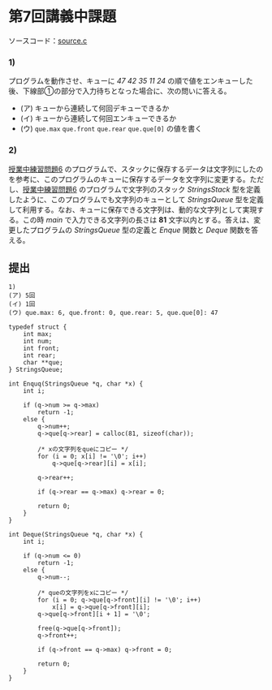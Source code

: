# 第7回講義中課題

ソースコード：[source.c](./source.c)

### 1)

プログラムを動作させ、キューに *47* *42* *35* *11* *24* の順で値をエンキューした後、下線部①の部分で入力待ちとなった場合に、次の問いに答える。

- (ア) キューから連続して何回デキューできるか
- (イ) キューから連続して何回エンキューできるか
- (ウ) `que.max` `que.front` `que.rear` `que.que[0]` の値を書く

### 2)

[授業中練習問題6](../prob6) のプログラムで、スタックに保存するデータは文字列にしたのを参考に、このプログラムのキューに保存するデータを文字列に変更する。ただし、[授業中練習問題6](../prob6) のプログラムで文字列のスタック *StringsStack* 型を定義したように、このプログラムでも文字列のキューとして *StringsQueue* 型を定義して利用する。なお、キューに保存できる文字列は、動的な文字列として実現する。この時 *main* で入力できる文字列の長さは **81** 文字以内とする。答えは、変更したプログラムの *StringsQueue* 型の定義と *Enque* 関数と *Deque* 関数を答える。

## 提出

```
1)
(ア) 5回
(イ) 1回
(ウ) que.max: 6, que.front: 0, que.rear: 5, que.que[0]: 47

typedef struct {
    int max;
    int num;
    int front;
    int rear;
    char **que;
} StringsQueue;

int Enquq(StringsQueue *q, char *x) {
    int i;

    if (q->num >= q->max)
        return -1;
    else {
        q->num++;
        q->que[q->rear] = calloc(81, sizeof(char));

        /* xの文字列をqueにコピー */
        for (i = 0; x[i] != '\0'; i++)
            q->que[q->rear][i] = x[i];

        q->rear++;

        if (q->rear == q->max) q->rear = 0;

        return 0;
    }
}

int Deque(StringsQueue *q, char *x) {
    int i;

    if (q->num <= 0)
        return -1;
    else {
        q->num--;

        /* queの文字列をxにコピー */
        for (i = 0; q->que[q->front][i] != '\0'; i++)
            x[i] = q->que[q->front][i];
        q->que[q->front][i + 1] = '\0';

        free(q->que[q->front]);
        q->front++;

        if (q->front == q->max) q->front = 0;

        return 0;
    }
}
```